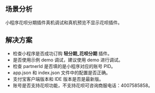 ## 场景分析
小程序花呗分期插件真机调试和真机预览不显示花呗插件。 

## 解决方案

- 检查小程序是否成功订购 **轻分期_花呗分期** 插件。
- 是否使用示例 demo 调试，建议使用 demo 进行调试。
- 检查 partnerId 是否填的是小程序对应的账号 PID。
- app.json 和 index.json 文件中的配置是否正确。
- 支付宝客户端版本和 IDE 版本是否是最新版。
- 账号是否支持花呗功能，不支持花呗可咨询商服电话：4007585858。
